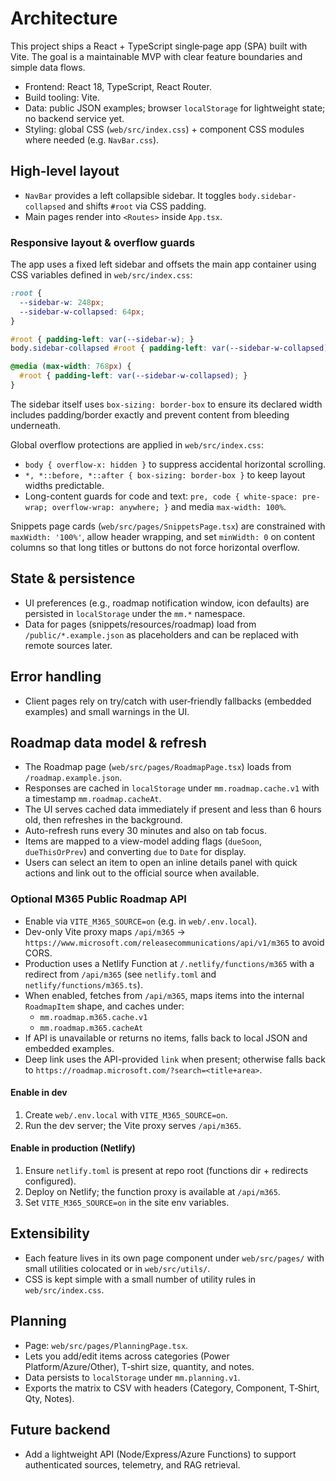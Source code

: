 # Architecture

This project ships a React + TypeScript single‑page app (SPA) built with Vite. The goal is a maintainable MVP with clear feature boundaries and simple data flows.

- Frontend: React 18, TypeScript, React Router.
- Build tooling: Vite.
- Data: public JSON examples; browser `localStorage` for lightweight state; no backend service yet.
- Styling: global CSS (`web/src/index.css`) + component CSS modules where needed (e.g. `NavBar.css`).

## High‑level layout

- `NavBar` provides a left collapsible sidebar. It toggles `body.sidebar-collapsed` and shifts `#root` via CSS padding.
- Main pages render into `<Routes>` inside `App.tsx`.

### Responsive layout & overflow guards

The app uses a fixed left sidebar and offsets the main app container using CSS variables defined in `web/src/index.css`:

```css
:root {
  --sidebar-w: 248px;
  --sidebar-w-collapsed: 64px;
}

#root { padding-left: var(--sidebar-w); }
body.sidebar-collapsed #root { padding-left: var(--sidebar-w-collapsed); }

@media (max-width: 768px) {
  #root { padding-left: var(--sidebar-w-collapsed); }
}
```

The sidebar itself uses `box-sizing: border-box` to ensure its declared width includes padding/border exactly and prevent content from bleeding underneath.

Global overflow protections are applied in `web/src/index.css`:

- `body { overflow-x: hidden }` to suppress accidental horizontal scrolling.
- `*, *::before, *::after { box-sizing: border-box }` to keep layout widths predictable.
- Long-content guards for code and text: `pre, code { white-space: pre-wrap; overflow-wrap: anywhere; }` and media `max-width: 100%`.

Snippets page cards (`web/src/pages/SnippetsPage.tsx`) are constrained with `maxWidth: '100%'`, allow header wrapping, and set `minWidth: 0` on content columns so that long titles or buttons do not force horizontal overflow.

## State & persistence

- UI preferences (e.g., roadmap notification window, icon defaults) are persisted in `localStorage` under the `mm.*` namespace.
- Data for pages (snippets/resources/roadmap) load from `/public/*.example.json` as placeholders and can be replaced with remote sources later.

## Error handling

- Client pages rely on try/catch with user‑friendly fallbacks (embedded examples) and small warnings in the UI.

## Roadmap data model & refresh

- The Roadmap page (`web/src/pages/RoadmapPage.tsx`) loads from `/roadmap.example.json`.
- Responses are cached in `localStorage` under `mm.roadmap.cache.v1` with a timestamp `mm.roadmap.cacheAt`.
- The UI serves cached data immediately if present and less than 6 hours old, then refreshes in the background.
- Auto-refresh runs every 30 minutes and also on tab focus.
- Items are mapped to a view-model adding flags (`dueSoon`, `dueThisOrPrev`) and converting `due` to `Date` for display.
- Users can select an item to open an inline details panel with quick actions and link out to the official source when available.

### Optional M365 Public Roadmap API

- Enable via `VITE_M365_SOURCE=on` (e.g. in `web/.env.local`).
- Dev-only Vite proxy maps `/api/m365` → `https://www.microsoft.com/releasecommunications/api/v1/m365` to avoid CORS.
- Production uses a Netlify Function at `/.netlify/functions/m365` with a redirect from `/api/m365` (see `netlify.toml` and `netlify/functions/m365.ts`).
- When enabled, fetches from `/api/m365`, maps items into the internal `RoadmapItem` shape, and caches under:
  - `mm.roadmap.m365.cache.v1`
  - `mm.roadmap.m365.cacheAt`
- If API is unavailable or returns no items, falls back to local JSON and embedded examples.
- Deep link uses the API-provided `link` when present; otherwise falls back to `https://roadmap.microsoft.com/?search=<title+area>`.

#### Enable in dev

1. Create `web/.env.local` with `VITE_M365_SOURCE=on`.
2. Run the dev server; the Vite proxy serves `/api/m365`.

#### Enable in production (Netlify)

1. Ensure `netlify.toml` is present at repo root (functions dir + redirects configured).
2. Deploy on Netlify; the function proxy is available at `/api/m365`.
3. Set `VITE_M365_SOURCE=on` in the site env variables.

## Extensibility

- Each feature lives in its own page component under `web/src/pages/` with small utilities colocated or in `web/src/utils/`.
- CSS is kept simple with a small number of utility rules in `web/src/index.css`.

## Planning

- Page: `web/src/pages/PlanningPage.tsx`.
- Lets you add/edit items across categories (Power Platform/Azure/Other), T‑shirt size, quantity, and notes.
- Data persists to `localStorage` under `mm.planning.v1`.
- Exports the matrix to CSV with headers (Category, Component, T‑Shirt, Qty, Notes).

## Future backend

- Add a lightweight API (Node/Express/Azure Functions) to support authenticated sources, telemetry, and RAG retrieval.
